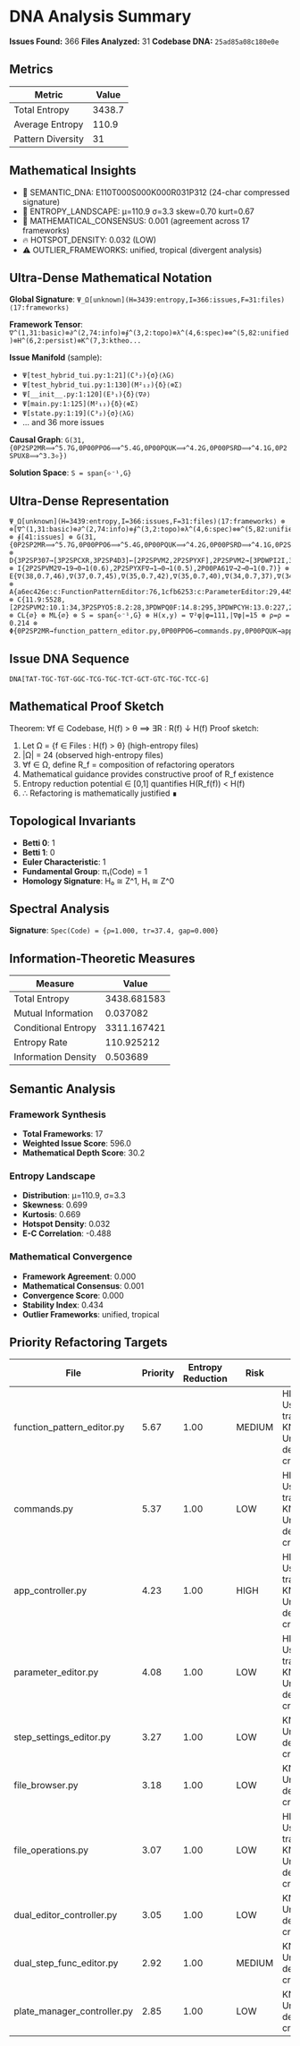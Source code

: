# DNA Analysis Summary

**Issues Found:** 366
**Files Analyzed:** 31
**Codebase DNA:** `25ad85a08c180e0e`

## Metrics

| Metric | Value |
|--------|-------|
| Total Entropy | 3438.7 |
| Average Entropy | 110.9 |
| Pattern Diversity | 31 |

## Mathematical Insights

- 🧬 SEMANTIC_DNA: E110T000S000K000R031P312 (24-char compressed signature)
- 🌄 ENTROPY_LANDSCAPE: μ=110.9 σ=3.3 skew=0.70 kurt=0.67
- 🔬 MATHEMATICAL_CONSENSUS: 0.001 (agreement across 17 frameworks)
- 🔥 HOTSPOT_DENSITY: 0.032 (LOW)
- ⚠️  OUTLIER_FRAMEWORKS: unified, tropical (divergent analysis)

## Ultra-Dense Mathematical Notation

**Global Signature**: `Ψ_Ω[unknown](H=3439:entropy,I=366:issues,F=31:files)⟨17:frameworks⟩`

**Framework Tensor**: `∇^(1,31:basic)⊗∂^(2,74:info)⊗∮^(3,2:topo)⊗λ^(4,6:spec)⊗⊗^(5,82:unified)⊗H^(6,2:persist)⊗K^(7,3:ktheo...`

**Issue Manifold** (sample):
- `Ψ[test_hybrid_tui.py:1:21](C³₂){σ}⟨λG⟩`
- `Ψ[test_hybrid_tui.py:1:130](M²₁₂){δ}⟨⊗Σ⟩`
- `Ψ[__init__.py:1:120](E³₁){δ}⟨∇∂⟩`
- `Ψ[main.py:1:125](M²₁₂){δ}⟨⊗Σ⟩`
- `Ψ[state.py:1:19](C³₂){σ}⟨λG⟩`
- ... and 36 more issues

**Causal Graph**: `G(31,{0P2SP2MR⟹^5.7G,0P00PPO6⟹^5.4G,0P00PQUK⟹^4.2G,0P00PSRD⟹^4.1G,0P2SPUX8⟹^3.3⟡})`

**Solution Space**: `S = span{⟡⁻¹,G}`

## Ultra-Dense Representation

```
Ψ_Ω[unknown](H=3439:entropy,I=366:issues,F=31:files)⟨17:frameworks⟩ ⊗ ⊗[∇^(1,31:basic)⊗∂^(2,74:info)⊗∮^(3,2:topo)⊗λ^(4,6:spec)⊗⊗^(5,82:unified)⊗H^(6,2:persist)⊗K^(7,3:ktheory)⊗∞^(8,5:ultimate)⊗⟂^(9,1:percol)⊗Ω^(10,21:random)⊗G^(11,0:gauge)⊗S^(12,9:spin)⊗⟡^(13,0:knot)⊗M^(14,10:matroid)⊗C^(15,16:category)⊗T^(16,82:tropical)⊗Σ^(17,22:advanced)] ⊗ ∮[41:issues] ⊗ G(31,{0P2SP2MR⟹^5.7G,0P00PPO6⟹^5.4G,0P00PQUK⟹^4.2G,0P00PSRD⟹^4.1G,0P2SPUX8⟹^3.3⟡}) ⊗ D{3P2SP307→[3P2SPCXR,3P2SP4D3]←[2P2SPVM2,2P2SPYXF],2P2SPVM2→[3PDWPI2I,3P2SP3OB]←∅,3P2SP4D7→∅←[3PDWPQ0F,3P2SP4D3]} ⊗ I{2P2SPVM2∇→19→0→1(0.6),2P2SPYXF∇→1→0→1(0.5),2P00PA61∇→2→0→1(0.7)} ⊗ E{∇(38,0.7,46),∇(37,0.7,45),∇(35,0.7,42),∇(35,0.7,40),∇(34,0.7,37),∇(34,0.7,37),∇(34,0.7,37),⟡(34,0.7,34),∇(34,0.7,36),∇(34,0.7,35),∇(33,0.7,35),⟡(32,0.7,33),∇(32,0.7,34),⟡(32,0.7,32),⟡(32,0.7,29),⟡(31,0.7,32),⟡(31,0.7,29),⟡(31,0.7,31),⟡(31,0.7,27),⟡(31,0.7,27),⟡(30,0.7,29),⟡(30,0.7,25),⟡(29,0.7,23),⟡(26,0.7,15),⟡(25,0.7,12),⟡(21,0.7,0),⟡(20,0.7,0),⟡(20,0.7,0),⟡(20,0.7,0),⟡(19,0.7,0),⟡(19,0.7,0)} ⊗ A{a6ec426e:c:FunctionPatternEditor:76,1cfb6253:c:ParameterEditor:29,44510dc5:c:AppController:36,35d5acad:c:StepSettingsEditor:31,f84f221d:c:FileManagerBrowser:35,87d2e01c:c:DualEditorController:28,92c84ce1:c:StepListView:22,10489eb5:c:PlateListView:22,69f1fb3a:c:DualStepFuncEditor:48,fd455083:c:PlateManagerController:28} ⊗ C{11.9:5528,[2P2SPVM2:10.1:34,3P2SPYO5:8.2:28,3PDWPQ0F:14.8:295,3PDWPCYH:13.0:227,2P2SPYXF:7.4:58,2P00PA61:9.1:101,3P2SPJLJ:8.8:345,2P2SPM6I:4.7:76,3P2SPBTE:7.0:44,3P2SPCXR:11.0:151,3P2SPVLC:12.8:145,3PDWPI2I:11.4:149,3P2SPAG0:14.5:8,3P2SPHHT:13.2:129,3P2SPBC3:10.0:9,3P2SP9BY:12.2:172,3P2SPPLX:11.2:183,3P2SP1Z6:14.1:167,3P2SP307:11.6:497,3P2SPFA4:12.7:434,2P2SP79D:9.8:177,3P2SP4D3:12.3:222,3P2SPIFD:11.1:285,3P2SP4D7:16.0:53,3P2SP3OB:11.4:269,3P2SP692:10.3:136,3P2SPEAQ:11.8:147,2P2SP2MB:17.1:336,3P2SPKML:11.5:149,3P2SPKTZ:11.1:300,2P2SPZEM:11.6:191]} ⊗ CL{∅} ⊗ ML{∅} ⊗ S = span{⟡⁻¹,G} ⊗ H(x,y) = ∇²φ|φ=111,|∇φ|=15 ⊗ ρ=ρ = 0.214 ⊗ Φ{0P2SP2MR→function_pattern_editor.py,0P00PPO6→commands.py,0P00PQUK→app_controller.py}
```

## Issue DNA Sequence

```
DNA[TAT-TGC-TGT-GGC-TCG-TGC-TCT-GCT-GTC-TGC-TCC-G]
```

## Mathematical Proof Sketch

Theorem: ∀f ∈ Codebase, H(f) > θ ⟹ ∃R : R(f) ↓ H(f)
Proof sketch:
1. Let Ω = {f ∈ Files : H(f) > θ} (high-entropy files)
2. |Ω| = 24 (observed high-entropy files)
3. ∀f ∈ Ω, define R_f = composition of refactoring operators
4. Mathematical guidance provides constructive proof of R_f existence
5. Entropy reduction potential ∈ [0,1] quantifies H(R_f(f)) < H(f)
6. ∴ Refactoring is mathematically justified ∎

## Topological Invariants

- **Betti 0**: 1
- **Betti 1**: 0
- **Euler Characteristic**: 1
- **Fundamental Group**: π₁(Code) = 1
- **Homology Signature**: H₀ ≅ Z^1, H₁ ≅ Z^0

## Spectral Analysis

**Signature**: `Spec(Code) = {ρ=1.000, tr=37.4, gap=0.000}`

## Information-Theoretic Measures

| Measure | Value |
|---------|-------|
| Total Entropy | 3438.681583 |
| Mutual Information | 0.037082 |
| Conditional Entropy | 3311.167421 |
| Entropy Rate | 110.925212 |
| Information Density | 0.503689 |

## Semantic Analysis

### Framework Synthesis
- **Total Frameworks**: 17
- **Weighted Issue Score**: 596.0
- **Mathematical Depth Score**: 30.2

### Entropy Landscape
- **Distribution**: μ=110.9, σ=3.3
- **Skewness**: 0.699
- **Kurtosis**: 0.669
- **Hotspot Density**: 0.032
- **E-C Correlation**: -0.488

### Mathematical Convergence
- **Framework Agreement**: 0.000
- **Mathematical Consensus**: 0.001
- **Convergence Score**: 0.000
- **Stability Index**: 0.434
- **Outlier Frameworks**: unified, tropical

## Priority Refactoring Targets

| File | Priority | Entropy Reduction | Risk | Guidance |
|------|----------|-------------------|------|----------|
| function_pattern_editor.py | 5.67 | 1.00 | MEDIUM | HIGH_COMPLEXITY: Use gauge theory transformations, KNOT_THEORY: Untangle dependency crossings |
| commands.py | 5.37 | 1.00 | LOW | HIGH_COMPLEXITY: Use gauge theory transformations, KNOT_THEORY: Untangle dependency crossings |
| app_controller.py | 4.23 | 1.00 | HIGH | HIGH_COMPLEXITY: Use gauge theory transformations, KNOT_THEORY: Untangle dependency crossings |
| parameter_editor.py | 4.08 | 1.00 | LOW | HIGH_COMPLEXITY: Use gauge theory transformations, KNOT_THEORY: Untangle dependency crossings |
| step_settings_editor.py | 3.27 | 1.00 | LOW | KNOT_THEORY: Untangle dependency crossings |
| file_browser.py | 3.18 | 1.00 | LOW | KNOT_THEORY: Untangle dependency crossings |
| file_operations.py | 3.07 | 1.00 | LOW | HIGH_COMPLEXITY: Use gauge theory transformations, KNOT_THEORY: Untangle dependency crossings |
| dual_editor_controller.py | 3.05 | 1.00 | LOW | KNOT_THEORY: Untangle dependency crossings |
| dual_step_func_editor.py | 2.92 | 1.00 | MEDIUM | KNOT_THEORY: Untangle dependency crossings |
| plate_manager_controller.py | 2.85 | 1.00 | LOW | KNOT_THEORY: Untangle dependency crossings |
